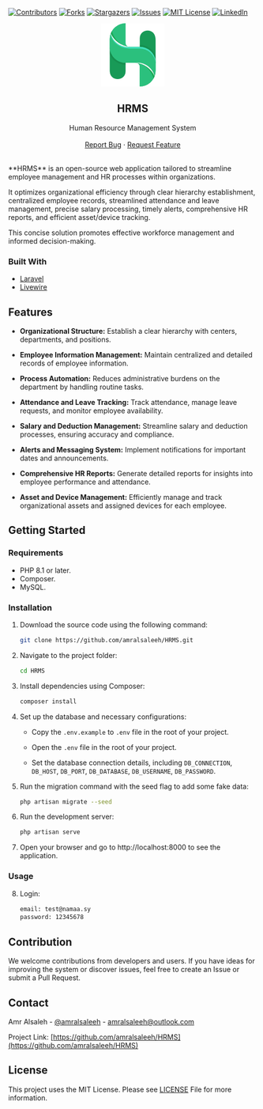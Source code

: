 [![Contributors][contributors-shield]][contributors-url]
[![Forks][forks-shield]][forks-url]
[![Stargazers][stars-shield]][stars-url]
[![Issues][issues-shield]][issues-url]
[![MIT License][license-shield]][license-url]
[![LinkedIn][linkedin-shield]][linkedin-url]

<p align="center">
  <a href="https://github.com/amralsaleeh/HRMS">
    <img src="public/assets/img/logo/logo_128.png" alt="Logo">
  </a>

  <h2 align="center">HRMS</h2>

  <p align="center">
    Human Resource Management System
    <br />
    <br />
    <a href="https://github.com/amralsaleeh/HRMS/issues">Report Bug</a>
    ·
    <a href="https://github.com/amralsaleeh/HRMS/issues">Request Feature</a>
  </p>
</p>
<br />
**HRMS** is an open-source web application tailored to streamline employee management and HR processes within organizations.

It optimizes organizational efficiency through clear hierarchy establishment, centralized employee records, streamlined attendance and leave management, precise salary processing, timely alerts, comprehensive HR reports, and efficient asset/device tracking.

This concise solution promotes effective workforce management and informed decision-making.

### Built With
* [Laravel](https://laravel.com)
* [Livewire](https://livewire.laravel.com)

## Features

- **Organizational Structure:** Establish a clear hierarchy with centers, departments, and positions.

- **Employee Information Management:** Maintain centralized and detailed records of employee information.

- **Process Automation:** Reduces administrative burdens on the department by handling routine tasks.

- **Attendance and Leave Tracking:** Track attendance, manage leave requests, and monitor employee availability.

- **Salary and Deduction Management:** Streamline salary and deduction processes, ensuring accuracy and compliance.

- **Alerts and Messaging System:** Implement notifications for important dates and announcements.

- **Comprehensive HR Reports:** Generate detailed reports for insights into employee performance and attendance.

- **Asset and Device Management:** Efficiently manage and track organizational assets and assigned devices for each employee.

## Getting Started

### Requirements
- PHP 8.1 or later.
- Composer.
- MySQL.

### Installation

1. Download the source code using the following command:

   ```bash
   git clone https://github.com/amralsaleeh/HRMS.git

2. Navigate to the project folder:
   
    ```bash
    cd HRMS

4. Install dependencies using Composer:
   
    ```bash
    composer install
6. Set up the database and necessary configurations:

    - Copy the `.env.example` to `.env` file in the root of your project.
      
    - Open the `.env` file in the root of your project.

    - Set the database connection details, including `DB_CONNECTION`, `DB_HOST`, `DB_PORT`, `DB_DATABASE`, `DB_USERNAME`, `DB_PASSWORD`.

5. Run the migration command with the seed flag to add some fake data:
   
    ```bash
    php artisan migrate --seed
7. Run the development server:
   
    ```bash
    php artisan serve
9. Open your browser and go to http://localhost:8000 to see the application.

    
### Usage
8. Login:
    
    ```bash
    email: test@namaa.sy
    password: 12345678

## Contribution
We welcome contributions from developers and users. If you have ideas for improving the system or discover issues, feel free to create an Issue or submit a Pull Request.

## Contact

Amr Alsaleh - [@amralsaleeh](https://linkedin.com/in/amralsaleeh) - amralsaleeh@outlook.com

Project Link: [https://github.com/amralsaleeh/HRMS](https://github.com/amralsaleeh/HRMS)

## License
This project uses the MIT License. Please see [LICENSE](LICENSE.md) File for more information.

<!-- MARKDOWN LINKS & IMAGES -->
<!-- https://www.markdownguide.org/basic-syntax/#reference-style-links -->
[contributors-shield]: https://img.shields.io/github/contributors/amralsaleeh/HRMS.svg?style=flat-square
[contributors-url]: https://github.com/amralsaleeh/HRMS/graphs/contributors
[forks-shield]: https://img.shields.io/github/forks/amralsaleeh/HRMS.svg?style=flat-square
[forks-url]: https://github.com/amralsaleeh/HRMS/network/members
[stars-shield]: https://img.shields.io/github/stars/amralsaleeh/HRMS.svg?style=flat-square
[stars-url]: https://github.com/amralsaleeh/HRMS/stargazers
[issues-shield]: https://img.shields.io/github/issues/amralsaleeh/HRMS.svg?style=flat-square
[issues-url]: https://github.com/amralsaleeh/HRMS/issues
[license-shield]: https://img.shields.io/github/license/amralsaleeh/HRMS.svg?style=flat-square
[license-url]: https://github.com/amralsaleeh/HRMS/blob/master/LICENSE.md
[linkedin-shield]: https://img.shields.io/badge/-LinkedIn-black.svg?style=flat-square&logo=linkedin&colorB=555
[linkedin-url]: https://linkedin.com/in/amralsaleeh

